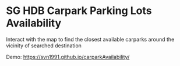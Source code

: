 # SG HDB Carpark Parking Lots Availability

Interact with the map to find the closest available carparks around the vicinity of searched destination

Demo: https://svn1991.github.io/carparkAvailability/
